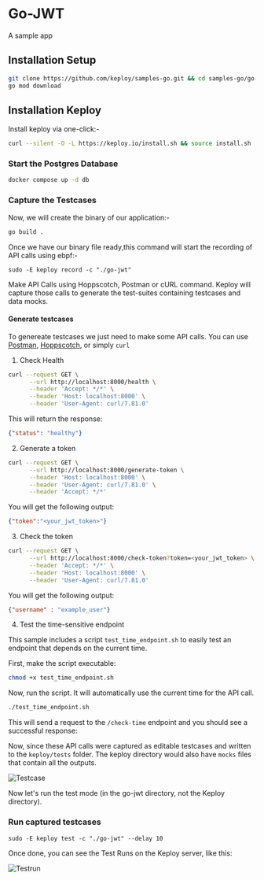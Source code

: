 # Go-JWT
A sample app 

## Installation Setup

```bash
git clone https://github.com/keploy/samples-go.git && cd samples-go/go-jwt
go mod download
```

## Installation Keploy
Install keploy via one-click:-

```sh
curl --silent -O -L https://keploy.io/install.sh && source install.sh
```

### Start the Postgres Database

```zsh
docker compose up -d db
```

### Capture the Testcases

Now, we will create the binary of our application:-

```zsh
go build .
```

Once we have our binary file ready,this command will start the recording of API calls using ebpf:-

```shell
sudo -E keploy record -c "./go-jwt"
```

Make API Calls using Hoppscotch, Postman or cURL command. Keploy will capture those calls to generate the test-suites containing testcases and data mocks.

#### Generate testcases

To genereate testcases we just need to make some API calls. You can use [Postman](https://www.postman.com/), [Hoppscotch](https://hoppscotch.io/), or simply `curl`

1. Check Health

```bash
curl --request GET \
      --url http://localhost:8000/health \
      --header 'Accept: */*' \
      --header 'Host: localhost:8000' \
      --header 'User-Agent: curl/7.81.0' 
```
This will return the response: 
```json
{"status": "healthy"}
```

2. Generate a token
```bash
curl --request GET \
      --url http://localhost:8000/generate-token \
      --header 'Host: localhost:8000' \
      --header 'User-Agent: curl/7.81.0' \
      --header 'Accept: */*' 
```

You will get the following output:

```json
{"token":"<your_jwt_token>"}
```

3. Check the token

```sh
curl --request GET \
      --url http://localhost:8000/check-token?token=<your_jwt_token> \
      --header 'Accept: */*' \
      --header 'Host: localhost:8000' \
      --header 'User-Agent: curl/7.81.0' 
```

You will get the following output:
```json
{"username" : "example_user"}
```

4. Test the time-sensitive endpoint

This sample includes a script `test_time_endpoint.sh` to easily test an endpoint that depends on the current time.

First, make the script executable:
```sh
chmod +x test_time_endpoint.sh
```

Now, run the script. It will automatically use the current time for the API call.
```sh
./test_time_endpoint.sh
```

This will send a request to the `/check-time` endpoint and you should see a successful response:

Now, since these API calls were captured as editable testcases and written to the `keploy/tests` folder. The keploy directory would also have `mocks` files that contain all the outputs. 

![Testcase](./img/testcase.png?raw=true)

Now let's run the test mode (in the go-jwt directory, not the Keploy directory).

### Run captured testcases

```shell
sudo -E keploy test -c "./go-jwt" --delay 10
```

Once done, you can see the Test Runs on the Keploy server, like this:

![Testrun](./img/testrun.png?raw=true)
